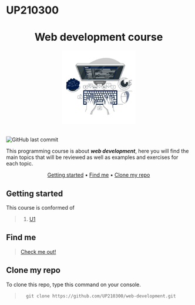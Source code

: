 # UP210300

<div align="center">

# Web development course

</div>

<div align ="center">

<img alt="computer" height="200" src="Images/computer.jpg"/>  

</div>
<br>

![GitHub last commit](https://img.shields.io/github/last-commit/UP210300/web-development)

This programming course is about  _**web development**_, here you will find the main topics that will be reviewed as well as examples and exercises for each topic.

<div align="center">


[Getting started](#getting-started) •
[Find me](#find-me) •
[Clone my repo](#clone-my-repo)

</div>

## Getting started

This course is conformed of

> 1. [U1](https://github.com/UP210300/web-development/tree/main/U1) 


## Find me 

>[Check me out!](https://www.linkedin.com/in/sof%C3%ADa-calder%C3%B3n-ju%C3%A1rez-352a74220/)
><br>

## Clone my repo

To clone this repo, type this command on your console.
>       git clone https://github.com/UP210300/web-development.git

